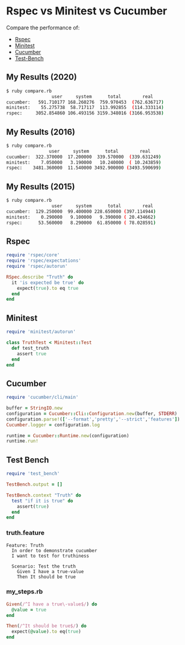Rspec vs Minitest vs Cucumber
============================
Compare the performance of:
* [Rspec](http://rspec.info/)
* [Minitest](https://github.com/seattlerb/minitest)
* [Cucumber](https://cucumber.io/)
* [Test-Bench](http://test-bench.software/)

My Results (2020)
----------
````bash
$ ruby compare.rb                                                                                                                                                            ✔  3.79 L
                 user     system      total        real
cucumber:   591.710177 168.260276  759.970453  (762.636717)
minitest:    55.275738  58.717117  113.992855  (114.333114)
rspec:     3052.854860 106.493156 3159.348016 (3166.953538)
````
	
My Results (2016)
----------
```bash
$ ruby compare.rb
                user     system      total        real
cucumber:  322.370000  17.200000  339.570000  (339.631249)
minitest:    7.050000   3.190000   10.240000  ( 10.243859)
rspec:    3481.360000  11.540000 3492.900000 (3493.590699)
```

My Results (2015)
----------
```bash
$ ruby compare.rb
                 user     system      total        real
cucumber:  129.250000  99.400000 228.650000 (397.114944)
minitest:    0.290000   9.100000   9.390000 ( 20.434662)
rspec:      53.560000   8.290000  61.850000 ( 78.028591)
```
	
Rspec
-------
```ruby
require 'rspec/core'
require 'rspec/expectations'
require 'rspec/autorun'

RSpec.describe "Truth" do
  it 'is expected be true' do
    expect(true).to eq true
  end
end
```

Minitest
--------
```ruby
require 'minitest/autorun'

class TruthTest < Minitest::Test
  def test_truth
    assert true
  end
end
```

Cucumber
--------
```ruby
require 'cucumber/cli/main'

buffer = StringIO.new
configuration = Cucumber::Cli::Configuration.new(buffer, STDERR)
configuration.parse!(['--format','pretty','--strict','features'])
Cucumber.logger = configuration.log

runtime = Cucumber::Runtime.new(configuration)
runtime.run!
```

Test Bench
----------
```ruby
require 'test_bench'

TestBench.output = []

TestBench.context "Truth" do
  test "if it is true" do
    assert(true)
  end
end
```

### truth.feature
```
Feature: Truth
  In order to demonstrate cucumber
  I want to test for truthiness

  Scenario: Test the truth
    Given I have a true-value
    Then It should be true
```

### my_steps.rb
```ruby
Given(/^I have a true\-value$/) do
  @value = true
end

Then(/^It should be true$/) do
  expect(@value).to eq(true)
end
```
